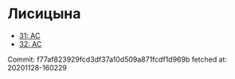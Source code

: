# Лисицына
- [31: AC](31.md)
- [32: AC](32.md)

Commit: f77af823929fcd3df37a10d509a871fcdf1d969b
 fetched at: 20201128-160229
